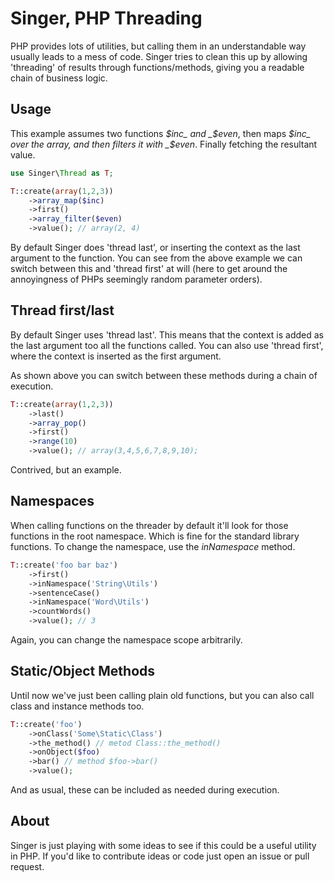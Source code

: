 
# Singer, PHP Threading

PHP provides lots of utilities, but calling them in an understandable way usually
leads to a mess of code.  Singer tries to clean this up by allowing 'threading' of
results through functions/methods, giving you a readable chain of business logic.

## Usage

This example assumes two functions _$inc_ and _$even_, then maps _$inc_ over the
array, and then filters it with _$even_.  Finally fetching the resultant value.

```php
use Singer\Thread as T;

T::create(array(1,2,3))
    ->array_map($inc)
    ->first()
    ->array_filter($even)
    ->value(); // array(2, 4)
```

By default Singer does 'thread last', or inserting the context as the last argument
to the function.  You can see from the above example we can switch between this and
'thread first' at will (here to get around the annoyingness of PHPs seemingly
random parameter orders).

## Thread first/last

By default Singer uses 'thread last'.  This means that the context is added as the
last argument too all the functions called.  You can also use 'thread first', where
the context is inserted as the first argument.

As shown above you can switch between these methods during a chain of execution.

```php
T::create(array(1,2,3))
    ->last()
    ->array_pop()
    ->first()
    ->range(10)
    ->value(); // array(3,4,5,6,7,8,9,10);
```

Contrived, but an example.

## Namespaces

When calling functions on the threader by default it'll look for those functions in
the root namespace.  Which is fine for the standard library functions.  To change
the namespace, use the _inNamespace_ method.

```php
T::create('foo bar baz')
    ->first()
    ->inNamespace('String\Utils')
    ->sentenceCase()
    ->inNamespace('Word\Utils')
    ->countWords()
    ->value(); // 3
```

Again, you can change the namespace scope arbitrarily.

## Static/Object Methods

Until now we've just been calling plain old functions, but you can also call class
and instance methods too.

```php
T::create('foo')
    ->onClass('Some\Static\Class')
    ->the_method() // metod Class::the_method()
    ->onObject($foo)
    ->bar() // method $foo->bar()
    ->value();
```

And as usual, these can be included as needed during execution.

## About

Singer is just playing with some ideas to see if this could be a useful utility in
PHP.  If you'd like to contribute ideas or code just open an issue or  pull request.

